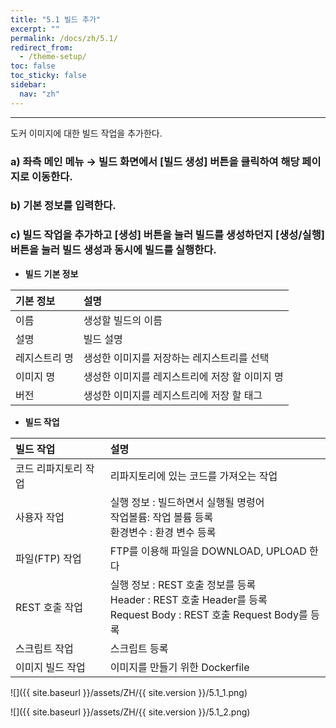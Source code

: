 ```yaml
---
title: "5.1 빌드 추가"
excerpt: ""
permalink: /docs/zh/5.1/
redirect_from:
  - /theme-setup/
toc: false
toc_sticky: false
sidebar:
  nav: "zh"
---
```


---
도커 이미지에 대한 빌드 작업을 추가한다.

### a\) 좌측 메인 메뉴 → 빌드 화면에서 [빌드 생성] 버튼을 클릭하여 해당 페이지로 이동한다.

### b\) 기본 정보를 입력한다.

### c\) 빌드 작업을 추가하고 [생성] 버튼을 눌러 빌드를 생성하던지 [생성/실행] 버튼을 눌러 빌드 생성과 동시에 빌드를 실행한다.

* **빌드** **기본 정보**

| **기본 정보** | **설명**                     |
| :-------- | :------------------------- |
| 이름        | 생성할 빌드의 이름                 |
| 설명        | 빌드 설명                      |
| 레지스트리 명   | 생성한 이미지를 저장하는 레지스트리를 선택    |
| 이미지 명     | 생성한 이미지를 레지스트리에 저장 할 이미지 명 |
| 버전        | 생성한 이미지를 레지스트리에 저장 할 태그    |

* **빌드 작업**

| **빌드 작업**   | **설명**                                                                                             |
| :---------- | :------------------------------------------------------------------------------------------------- |
| 코드 리파지토리 작업 | 리파지토리에 있는 코드를 가져오는 작업                                                                              |
| 사용자 작업      | 실행 정보 : 빌드하면서 실행될 명령어<br/>작업볼륨: 작업 볼륨 등록<br/>환경변수 : 환경 변수 등록                                       |
| 파일(FTP) 작업  | FTP를 이용해 파일을 DOWNLOAD, UPLOAD 한다                                                                   |
| REST 호출 작업  | 실행 정보 : REST 호출 정보를 등록<br/>Header : REST 호출 Header를 등록<br/>Request Body : REST 호출 Request Body를 등록 |
| 스크립트 작업     | 스크립트 등록                                                                                            |
| 이미지 빌드 작업   | 이미지를 만들기 위한 Dockerfile                                                                             |

![]({{ site.baseurl }}/assets/ZH/{{ site.version }}/5.1_1.png)

![]({{ site.baseurl }}/assets/ZH/{{ site.version }}/5.1_2.png)
